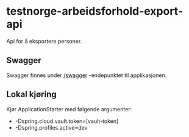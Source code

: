 # testnorge-arbeidsforhold-export-api
Api for å eksportere personer.

## Swagger
Swagger finnes under [/swagger](https://testnorge-person-export-api.dev.adeo.no/swagger) -endepunktet til applikasjonen.

## Lokal kjøring
Kjør ApplicationStarter med følgende argumenter:
 - -Dspring.cloud.vault.token=[vault-token]
 - -Dspring.profiles.active=dev